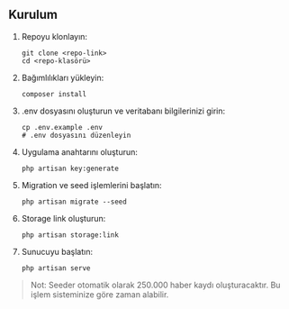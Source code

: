 ## Kurulum

1. Repoyu klonlayın:
   ```
   git clone <repo-link>
   cd <repo-klasörü>
   ```

2. Bağımlılıkları yükleyin:
   ```
   composer install
   ```

3. .env dosyasını oluşturun ve veritabanı bilgilerinizi girin:
   ```
   cp .env.example .env
   # .env dosyasını düzenleyin
   ```

4. Uygulama anahtarını oluşturun:
   ```
   php artisan key:generate
   ```

5. Migration ve seed işlemlerini başlatın:
   ```
   php artisan migrate --seed
   ```

6. Storage link oluşturun:
   ```
   php artisan storage:link
   ```

7. Sunucuyu başlatın:
   ```
   php artisan serve
   ```

> Not: Seeder otomatik olarak 250.000 haber kaydı oluşturacaktır. Bu işlem sisteminize göre zaman alabilir.
